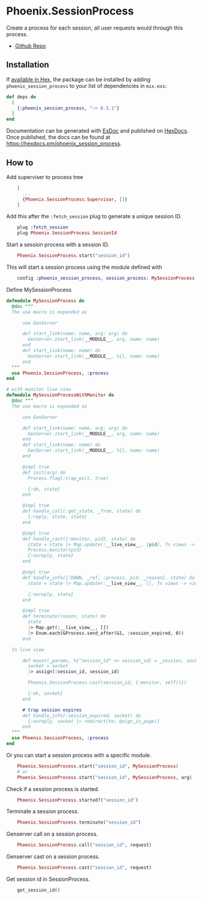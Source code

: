 # Phoenix.SessionProcess

Create a process for each session, all user requests would through this process.

* [Github Repo](https://github.com/gsmlg-dev/phoenix_session_process)

## Installation

If [available in Hex](https://hex.pm/docs/publish), the package can be installed
by adding `phoenix_session_process` to your list of dependencies in `mix.exs`:

```elixir
def deps do
  [
    {:phoenix_session_process, "~> 0.3.1"}
  ]
end
```

Documentation can be generated with [ExDoc](https://github.com/elixir-lang/ex_doc)
and published on [HexDocs](https://hexdocs.pm). Once published, the docs can
be found at <https://hexdocs.pm/phoenix_session_process>.


## How to

Add superviser to process tree

```elixir
    [
      ...
      {Phoenix.SessionProcess.Supervisor, []}
    ]
```

Add this after the `:fetch_session` plug to generate a unique session ID.

```elixir
    plug :fetch_session
    plug Phoenix.SessionProcess.SessionId
```

Start a session process with a session ID.

```elixir
    Phoenix.SessionProcess.start("session_id")
```

This will start a session process using the module defined with

```elixir
    config :phoenix_session_process, session_process: MySessionProcess
```

Define MySessionProcess

```elixir
defmodule MySessionProcess do
  @doc """
  The use macro is expanded as

      use GenServer

      def start_link(name: name, arg: arg) do
        GenServer.start_link(__MODULE__, arg, name: name)
      end
      def start_link(name: name) do
        GenServer.start_link(__MODULE__, %{}, name: name)
      end
  """
  use Phoenix.SessionProcess, :process
end

# with monitor live view
defmodule MySessionProcessWithMonitor do
  @doc """
  The use macro is expanded as

      use GenServer

      def start_link(name: name, arg: arg) do
        GenServer.start_link(__MODULE__, arg, name: name)
      end
      def start_link(name: name) do
        GenServer.start_link(__MODULE__, %{}, name: name)
      end

      @impl true
      def init(arg) do
        Process.flag(:trap_exit, true)

        {:ok, state}
      end

      @impl true
      def handle_call(:get_state, _from, state) do
        {:reply, state, state}
      end

      @impl true
      def handle_cast({:monitor, pid}, state) do
        state = state |> Map.update(:__live_view__, [pid], fn views -> [pid | views] end)
        Process.monitor(pid)
        {:noreply, state}
      end

      @impl true
      def handle_info({:DOWN, _ref, :process, pid, _reason}, state) do
        state = state |> Map.update(:__live_view__, [], fn views -> views |> Enum.filter(&(&1 != pid)) end)

        {:noreply, state}
      end

      @impl true
      def terminate(reason, state) do
        state
        |> Map.get(:__live_view__, [])
        |> Enum.each(&Process.send_after(&1, :session_expired, 0))
      end

  In live view

      def mount(_params, %{"session_id" => session_id} = _session, socket) do
        socket = socket
        |> assign(:session_id, session_id)

        Phoenix.SessionProcess.cast(session_id, {:monitor, self()})

        {:ok, socket}
      end

      # trap session expires
      def handle_info(:session_expired, socket) do
        {:noreply, socket |> redirect(to: @sign_in_page)}
      end
  """
  use Phoenix.SessionProcess, :process
end
```

Or you can start a session process with a specific module.

```elixir
    Phoenix.SessionProcess.start("session_id", MySessionProcess)
    # or
    Phoenix.SessionProcess.start("session_id", MySessionProcess, arg)
```

Check if a session process is started.

```elixir
    Phoenix.SessionProcess.started?("session_id")
```

Terminate a session process.

```elixir
    Phoenix.SessionProcess.terminate("session_id")
```

Genserver call on a session process.

```elixir
    Phoenix.SessionProcess.call("session_id", request)
```

Genserver cast on a session process.

```elixir
    Phoenix.SessionProcess.cast("session_id", request)
```

Get session id in SessionProcess.

```elixir
    get_session_id()
```

